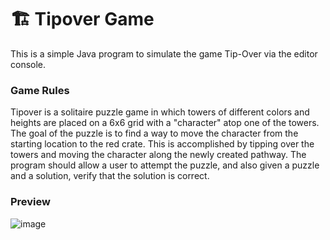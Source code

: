 # 🏗️ Tipover Game

This is a simple Java program to simulate the game Tip-Over via the editor console. 

### Game Rules
Tipover is a solitaire puzzle game in which towers of different colors and heights are placed on a 6x6 grid with a "character" atop one of the towers.  The goal of the puzzle is to find a way to move the character from the starting location to the red crate. This is accomplished by tipping over the towers and moving the character along the newly created pathway. The program should allow a user to attempt the puzzle, and also given a puzzle and a solution, verify that the solution is correct.

### Preview
![image](https://user-images.githubusercontent.com/88569965/213685346-66607233-2bae-43f0-b5ae-2cd49aa67e0a.png)
